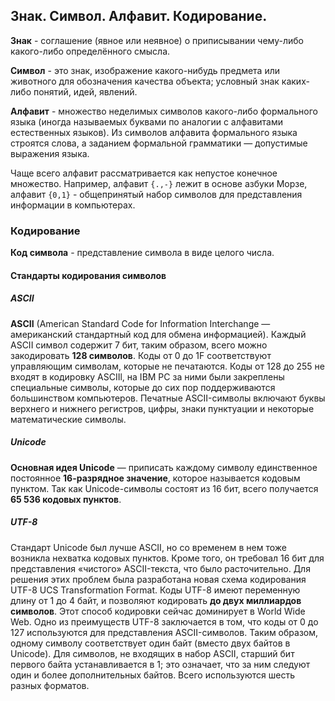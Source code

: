 ## Знак. Символ. Алфавит. Кодирование.

**Знак** - соглашение (явное или неявное) о приписывании чему-либо какого-либо определённого смысла.

**Символ** - это знак, изображение какого-нибудь предмета или животного для обозначения качества объекта; условный знак каких-либо понятий, идей, явлений.

**Алфавит** - множество неделимых символов какого-либо формального языка (иногда называемых буквами по аналогии с алфавитами естественных языков). Из символов алфавита формального языка строятся слова, а заданием формальной грамматики — допустимые выражения языка.

Чаще всего алфавит рассматривается как непустое конечное множество. Например, алфавит `{.,-}` лежит в основе азбуки Морзе, алфавит `{0,1}` - общепринятый набор символов для представления информации в компьютерах.

### Кодирование

**Код символа** - представление символа в виде целого числа.

#### Стандарты кодирования символов

##### ASCII

**ASCII** (American Standard Code for Information Interchange — американский стандартный код для обмена информацией). Каждый ASCII символ содержит 7 бит, таким образом, всего можно закодировать **128 символов**. Коды от 0 до 1F соответствуют управляющим символам, которые не печатаются. Коды от 128 до 255 не входят в кодировку ASCIIl, на IBM PC за ними были закреплены специальные символы, которые до сих пор поддерживаются большинством компьютеров. Печатные ASCII-символы включают буквы верхнего и нижнего регистров, цифры, знаки пунктуации и некоторые математические символы.

##### Unicode

**Основная идея Unicode** — приписать каждому символу единственное постоянное **16-разрядное значение**, которое называется кодовым пунктом. Так как Unicode-символы состоят из 16 бит, всего получается **65 536 кодовых пунктов**. 

##### UTF-8

Стандарт Unicode был лучше ASCII, но со временем в нем тоже возникла нехватка кодовых пунктов. Кроме того, он требовал 16 бит для представления «чистого» ASCII-текста, что было расточительно. Для решения этих проблем была разработана новая схема кодирования UTF-8 UCS Transformation Format. Коды UTF-8 имеют переменную длину от 1 до 4 байт, и позволяют кодировать **до двух миллиардов символов**. Этот способ кодировки сейчас доминирует в World Wide Web. Одно из преимуществ UTF-8 заключается в том, что коды от 0 до 127 используются для представления ASCII-символов. Таким образом, одному символу соответствует один байт (вместо двух байтов в Unicode). Для символов, не входящих в набор ASCII, старший бит первого байта устанавливается в 1; это означает, что за ним следуют один и более дополнительных байтов. Всего используются шесть разных форматов.